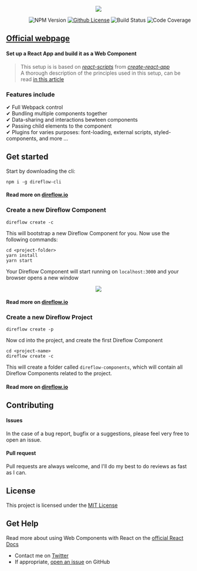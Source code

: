 <span align="center">

  ![](https://silind-s3.s3.eu-west-2.amazonaws.com/direflow/gh-banner.png)

</span>

<span align="right">

  ![NPM Version](https://img.shields.io/npm/v/direflow-cli)
  [![Github License](https://img.shields.io/github/license/Silind-Software/direflow)](https://github.com/Silind-Software/direflow/blob/master/LICENSE)
  ![Build Status](https://github.com/Silind-Software/direflow/workflows/build/badge.svg)
  ![Code Coverage](https://img.shields.io/codecov/c/github/Silind-Software/direflow)

</span>

## [Official webpage](https://direflow.io/)

#### Set up a React App and build it as a Web Component
> This setup is is based on [*react-scripts*](https://www.npmjs.com/package/react-scripts) from [*create-react-app*](https://create-react-app.dev/docs/getting-started)  
> A thorough description of the principles used in this setup, can be read [in this article](https://itnext.io/react-and-web-components-3e0fca98a593)

### Features include
✔ Full Webpack control  
✔ Bundling multiple components together  
✔ Data-sharing and interactions bewteen components  
✔ Passing child elements to the component  
✔ Plugins for varies purposes: font-loading, external scripts, styled-components, and more ...

## Get started

Start by downloading the cli:
```console
npm i -g direflow-cli
```
#### Read more on [direflow.io](https://direflow.io/get-started)

### Create a new Direflow Component
```console
direflow create -c
```

This will bootstrap a new Direflow Component for you.
Now use the following commands:
```console
cd <project-folder>
yarn install
yarn start
```

Your Direflow Component will start running on `localhost:3000` and your browser opens a new window  

<p align="center">
<img src="https://silind-s3.s3.eu-west-2.amazonaws.com/create-react-web-component-demo/create-react-web-component.png" />
</p>

#### Read more on [direflow.io](https://direflow.io/direflow-component)


### Create a new Direflow Project
```console
direflow create -p
```

Now cd into the project, and create the first Direflow Component  
```consloe
cd <project-name>
direflow create -c
```

This will create a folder called `direflow-components`, which will contain all Direflow Components related to the project.

#### Read more on [direflow.io](https://direflow.io/direflow-project)

## Contributing

#### Issues
In the case of a bug report, bugfix or a suggestions, please feel very free to open an issue.

#### Pull request
Pull requests are always welcome, and I'll do my best to do reviews as fast as I can.

## License

This project is licensed under the [MIT License](https://github.com/Silind-Software/direflow/blob/master/LICENSE)

## Get Help
Read more about using Web Components with React on the [official React Docs](https://reactjs.org/docs/web-components.html)  

- Contact me on [Twitter](https://twitter.com/silindsoftware)
- If appropriate, [open an issue](https://github.com/Silind-Software/direflow/issues/new) on GitHub

